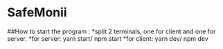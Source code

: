 # SafeMonii

##How to start the program :
*split 2 terminals, one for client and one for server.
*for server: yarn start/ npm start
*for client: yarn dev/ npm dev
